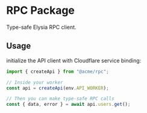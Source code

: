 # RPC Package

Type-safe Elysia RPC client.

## Usage

initialize the API client with Cloudflare service binding:

```ts
import { createApi } from "@acme/rpc";

// Inside your worker
const api = createApi(env.API_WORKER);

// Then you can make type-safe RPC calls
const { data, error } = await api.users.get();
```
